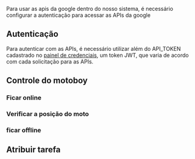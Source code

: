 Para usar as apis da google dentro do nosso sistema, é necessário configurar a autenticação para acessar as APIs da google

## Autenticação

Para autenticar com as APIs, é necessário utilizar além do API_TOKEN cadastrado no [painel de credenciais](https://console.cloud.google.com/apis/credentials?project=odrd-onboarding), um token JWT, que varia de acordo com cada solicitação para as APIs.

## Controle do motoboy

### Ficar online

### Verificar a posição do moto

### ficar offline

## Atribuir tarefa

